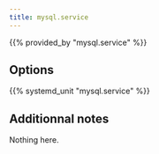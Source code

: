 ```yaml
---
title: mysql.service
---
```


{{% provided_by "mysql.service" %}}

## Options

{{% systemd_unit "mysql.service" %}}

## Additionnal notes

Nothing here.